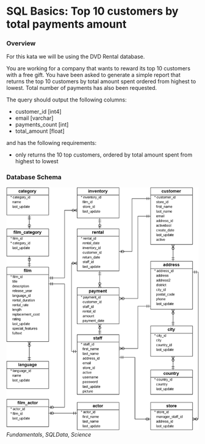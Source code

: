 # SQL Basics: Top 10 customers by total payments amount
### Overview
For this kata we will be using the DVD Rental database.

You are working for a company that wants to reward its top 10 customers with a free gift. You have been asked to generate a simple report that returns the top 10 customers by total amount spent ordered from highest to lowest. Total number of payments has also been requested.

The query should output the following columns:

- customer_id [int4]
- email [varchar]
- payments_count [int]
- total_amount [float]

and has the following requirements:

- only returns the 10 top customers, ordered by total amount spent from highest to lowest
### Database Schema
![database](Database%20Schema.png)
_Fundamentals_, _SQLData_, _Science_